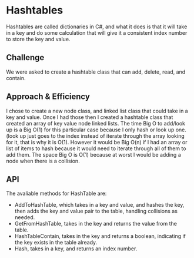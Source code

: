 # Hashtables
Hashtables are called dictionaries in C#, and what it does is that it will take in a key and do some calculation that will give it a consistent index number to store the key and value.

## Challenge
We were asked to create a hashtable class that can add, delete, read, and contain.

## Approach & Efficiency
I chose to create a new node class, and linked list class that could take in a key and value. 
Once I had those then I created a hashtable class that created an array of key value node linked lists.
The time Big O to add/look up is a Big O(1) for this particular case because I only hash or look up one. (look up just goes to the index instead of iterate through the array looking for it, that is why it is O(1). However it would be Big O(n) if I had an array or list of items to hash because it would need to iterate through all of them to add them. 
The space Big O is O(1) because at worst I would be adding a node when there is a collision.

## API
The avaliable methods for HashTable are:
- AddToHashTable, which takes in a key and value, and hashes the key, then adds the key and value pair to the table, handling collisions as needed.
- GetFromHashTable,  takes in the key and returns the value from the table.
- HashTableContain, takes in the key and returns a boolean, indicating if the key exists in the table already.
- Hash, takes in a key, and returns an index number.

